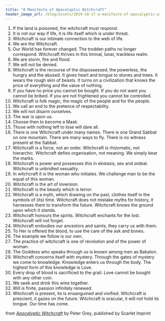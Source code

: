 ```yaml
---
title: "A Manifesto of Apocalyptic Witchcraft"
header_image_url: /blog/assets/2019-10-17-a-manifesto-of-apocalyptic-witchcraft/1_wJZR5U-_CtPNpiIZ1em32w.jpeg
---
```


1. If the land is poisoned, the witchcraft must respond.
2. It is not our way if life, it is life itself which is under threat.
3. Witchcraft is our intimate connection to the web of life.
4. We are the Witchcraft.
5. Our World has forever changed. The trodden paths no longer correspond. Witchcraft thrives in this liminal, lunar, trackless realm.
6. We are storm, fire and flood.
7. We will not be denied.
8. Witchcraft is the recourse of the dispossessed, the powerless, the hungry and the abused. It gives heart and tongue to stones and trees. It wears the rough skin of beasts. It turns on a civilization that knows the price of everything and the value of nothing.
9. If you have no price you cannot be bought. If you do not want you cannot be bribed. If you are not frightened you cannot be controlled.
10. Witchcraft is folk magic, the magic of the people and for the people.
11. We call an end to the pretence of respectability.
12. We will not disarm ourselves.
13. The war is upon us.
14. Choose then to become a Mask.
15. Those with nothing left to lose will dare all.
16. There is one Witchcraft under many names. There is one Grand Sabbat on one mountain. There are many ways to fly. There is no witness present at the Sabbat.
17. Witchcraft is a force, not an order. Witchcraft is rhizomatic, not hierarchic. Witchcraft defies organisation, not meaning. We simply bear the marks.
18. Witchcraft is power and possesses this in ekstasis, sex and ordeal.
Witchcraft is unbridled sexuality.
19. In witchcraft it is the woman who initiates. We challenge man to be the equal of this woman.
20. Witchcraft is the art of inversion.
21. Witchcraft is the beauty which is terror.
22. Witchcraft is a myth, which drawing on the past, clothes itself in the symbols of (its) time.
Witchcraft does not mistake myths for history, it harnesses them to transform the future.
Witchcraft knows the ground upon which it stands.
23. Witchcraft honours the spirits. Witchcraft enchants for the lost. Witchcraft will not forget.
24. Witchcraft embodies our ancestors and saints, they carry us with them.
25. To Her is offered the blood, to use the care of the ask and bones.
26. The example we follow is our own.
27. The practice of witchcraft is one of revolution and of the power of woman.
28. The Goddess who speaks through us is known among men as Babalon.
29. Witchcraft concerns itself with mystery. Through the gates of mystery we come to knowledge. Knowledge enters us through the body. The highest form of this knowledge is Love.
30. Every drop of blood is sacrificed to the grail. Love cannot be bought with any other coin.
31. We seek and drink this wine together.
32. Will is finite, passion infinitely renewed.
33. Witchcraft is present, its is ensanguined and vivified. Witchcraft is prescient, it gazes on the future. Witchcraft is oracular, it will not hold its tongue. Our time has come.

from [*Apocalyptic Witchcraft*](https://scarletimprint.com/publications/apocalyptic-witchcraft) by Peter Grey, published by Scarlet Imprint
